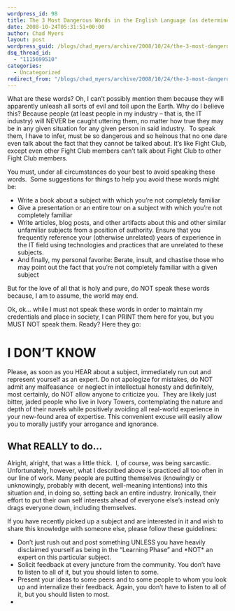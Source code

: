 ```yaml
---
wordpress_id: 98
title: The 3 Most Dangerous Words in the English Language (as determined by software developers)
date: 2008-10-24T05:31:51+00:00
author: Chad Myers
layout: post
wordpress_guid: /blogs/chad_myers/archive/2008/10/24/the-3-most-dangerous-words-in-the-english-language-as-determined-by-software-developers.aspx
dsq_thread_id:
  - "1115699510"
categories:
  - Uncategorized
redirect_from: "/blogs/chad_myers/archive/2008/10/24/the-3-most-dangerous-words-in-the-english-language-as-determined-by-software-developers.aspx/"
---
```

What are these words? Oh, I can’t possibly mention them because they will apparently unleash all sorts of evil and toil upon the Earth. Why do I believe this? Because people (at least people in my industry – that is, the IT industry) will NEVER be caught uttering them, no matter how true they may be in any given situation for any given person in said industry.&#160; To speak them, I have to infer, must be so dangerous and so heinous that no one dare even talk about the fact that they cannot be talked about. It’s like Fight Club, except even other Fight Club members can’t talk about Fight Club to other Fight Club members. 

You must, under all circumstances do your best to avoid speaking these words.&#160; Some suggestions for things to help you avoid these words might be:

  * Write a book about a subject with which you’re not completely familiar 
  * Give a presentation or an entire tour on a subject with which you’re not completely familiar
  * Write articles, blog posts, and other artifacts about this and other similar unfamiliar subjects from a position of authority. Ensure that you frequently reference your (otherwise unrelated) years of experience in the IT field using technologies and practices that are unrelated to these subjects.
  * And finally, my personal favorite: Berate, insult, and chastise those who may point out the fact that you’re not completely familiar with a given subject

But for the love of all that is holy and pure, do NOT speak these words because, I am to assume, the world may end.

Ok, ok… while I must not speak these words in order to maintain my credentials and place in society, I can PRINT them here for you, but you MUST NOT speak them. Ready? Here they go:

# I DON’T KNOW

Please, as soon as you HEAR about a subject, immediately run out and represent yourself as an expert. Do not apologize for mistakes, do NOT admit any malfeasance&#160; or neglect in intellectual honesty and definitely, most certainly, do NOT allow anyone to criticize you.&#160; They are likely just bitter, jaded people who live in Ivory Towers, contemplating the nature and depth of their navels while positively avoiding all real-world experience in your new-found area of expertise. This convenient excuse will easily allow you to morally justify your arrogance and ignorance.

## 

## What REALLY to do…

Alright, alright, that was a little thick.&#160; I, of course, was being sarcastic.&#160; Unfortunately, however, what I described above is practiced all too often in our line of work. Many people are putting themselves (knowingly or unknowingly, probably with decent, well-meaning intentions) into this situation and, in doing so, setting back an entire industry. Ironically, their effort to put their own self interests ahead of everyone else’s instead only drags everyone down, including themselves.

If you have recently picked up a subject and are interested in it and wish to share this knowledge with someone else, please follow these guidelines:

  * Don’t just rush out and post something UNLESS you have heavily disclaimed yourself as being in the “Learning Phase” and \*NOT\* an expert on this particular subject.
  * Solicit feedback at every juncture from the community. You don’t have to listen to all of it, but you should listen to some.
  * Present your ideas to some peers and to some people to whom you look up and internalize their feedback. Again, you don’t have to listen to all of it, but you should listen to most.
  *